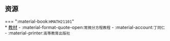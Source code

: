 ## 资源  
=== ":material-book:`HMATH21101`"  
    * [教材](http://api.cqu-openlib.cn/file?key=iUQVQ276ltwd) - :material-format-quote-open:`常微分方程教程` - :material-account:`丁同仁` - :material-printer:`高等教育出版社`  
